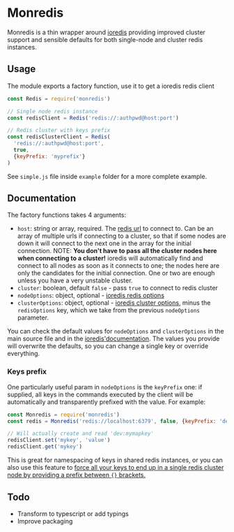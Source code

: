 # Monredis

Monredis is a thin wrapper around
[ioredis](https://github.com/luin/ioredis/tree/v3.2.2)
providing improved cluster support and sensible defaults for both
single-node and cluster redis instances.

## Usage

The module exports a factory function, use it to get a ioredis redis client

```js
const Redis = require('monredis')

// Single node redis instance
const redisClient = Redis('redis://:authpwd@host:port')

// Redis cluster with keys prefix
const redisClusterClient = Redis(
  'redis://:authpwd@host:port',
  true,
  {keyPrefix: 'myprefix'}
)
```

See `simple.js` file inside `example` folder for a more complete example.

## Documentation

The factory functions takes 4 arguments:

* `host`: string or array, required.
  The [redis url](https://www.iana.org/assignments/uri-schemes/prov/redis) to
  connect to. Can be an array of multiple urls if connecting to a cluster,
  so that if some nodes are down it will connect to the next one in the array
  for the initial connection. NOTE: **You don't have to pass all the cluster
  nodes here when connecting to a cluster!** ioredis will automatically find
  and connect to all nodes as soon as it connects to one;
  the nodes here are only the candidates for the initial connection. One or two
  are enough unless you have a very unstable cluster.
* `cluster`: boolean, default `false` - pass `true` to connect to redis cluster
* `nodeOptions`: object, optional -
  [ioredis redis options](https://github.com/luin/ioredis/blob/master/API.md#new-redisport-host-options)
* `clusterOptions`: object, optional -
  [ioredis cluster options](https://github.com/luin/ioredis/blob/master/API.md#Cluster),
  minus the `redisOptions` key, which we take from the previous `nodeOptions`
  parameter.

You can check the default values for `nodeOptions` and `clusterOptions` in the
main source file and in the
[ioredis'documentation](https://github.com/luin/ioredis/blob/master/API.md#new_Redis_new).
The values you provide will overwrite the defaults, so you
can change a single key or override everything.

### Keys prefix

One particularly useful param in `nodeOptions` is the `keyPrefix` one:
if supplied, all keys in the commands executed by the client will be
automatically and transparently prefixed with the value. For example:

```js
const Monredis = require('monredis')
const redis = Monredis('redis://localhost:6379', false, {keyPrefix: 'dev:'})

// Will actually create and read 'dev:mymapkey'
redisClient.set('mykey', 'value')
redisClient.get('mykey')
```

This is great for namespacing of keys in shared redis instances, or you can
also use this feature to [force all your keys to end up in a single redis
cluster node by providing a prefix between `{}` brackets.](https://redis.io/topics/cluster-tutorial#redis-cluster-data-sharding)
## Todo

- Transform to typescript or add typings
- Improve packaging
